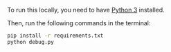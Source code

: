 To run this locally, you need to have [Python 3](https://www.python.org/downloads/) installed.

Then, run the following commands in the terminal:

```bash
pip install -r requirements.txt
python debug.py
```

